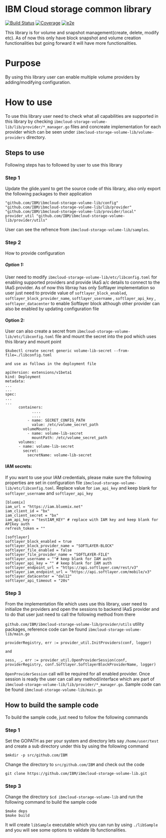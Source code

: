 # IBM Cloud storage common library

[![Build Status](https://travis-ci.com/IBM/ibmcloud-storage-volume-lib.svg?branch=master)](https://travis-ci.com/IBM/ibmcloud-storage-volume-lib)
[![Coverage](https://ibm.github.io/ibmcloud-storage-volume-lib/coverage/master/badge.svg)](https://ibm.github.io/ibmcloud-storage-volume-lib/coverage/master/cover.html)
[![e2e](https://ibm.github.io/ibmcloud-storage-volume-lib/coverage/master/e2e.svg)](https://travis-ci.com/IBM/ibmcloud-storage-volume-lib)

This library is for volume and snapshot management(create, delete, modify etc).
As of now this only have block snapshot and volume creation functionalities but going forward it will have more functionalities.

# Purpose
By using this library user can enable multiple volume providers by adding/modifying configuration.

# How to use
To use this library user need to check what all capabilities are supported in this library by checking `ibmcloud-storage-volume-lib/lib/provider/*_manager.go` files and concreate implementation for each provider which can be seen under `ibmcloud-storage-volume-lib/volume-providers` directory.

## Steps to use
Following steps has to followed by user to use this library
### Step 1
Update the glide.yaml to get the source code of this library, also only export the following packages to their application

```
"github.com/IBM/ibmcloud-storage-volume-lib/config"
"github.com/IBM/ibmcloud-storage-volume-lib/lib/provider"
"github.com/IBM/ibmcloud-storage-volume-lib/provider/local"
provider_util "github.com/IBM/ibmcloud-storage-volume-lib/provider/utils"
```

User can see the refrence from `ibmcloud-storage-volume-lib/samples`.

### Step 2
How to provide configuration
##### Option 1:
User need to modify `ibmcloud-storage-volume-lib/etc/libconfig.toml` for enabling supported providers and provide IAaS a/c details to connect to the IAaS provider.
As of now this librray has only Softlayer implementation so user just need to provide value of `softlayer_block_enabled`,  `softlayer_block_provider_name`, `softlayer_username` , `softlayer_api_key` , `softlayer_datacenter` to enable Softlayer block although other provider can also be enabled by updating configuration file

#### Option 2:
User can also create a secret from  `ibmcloud-storage-volume-lib/etc/libconfig.toml` file and mount the secret into the pod which uses this library and mount point

```
$kubectl create secret generic volume-lib-secret --from-file=./libconfig.toml

and use as follows in the deployment file

apiVersion: extensions/v1beta1
kind: Deployment
metadata:
...
...
spec:
...
...
      containers:
			....
			....
          - name: SECRET_CONFIG_PATH
            value: /etc/volume_secret_path
        volumeMounts:
          - name: volume-lib-secret
            mountPath: /etc/volume_secret_path
      volumes:
      - name: volume-lib-secret
        secret:
          secretName: volume-lib-secret
```
#### IAM secrets:
If you want to use your IAM credentials, please make sure the following properties are set in configuration file `ibmcloud-storage-volume-lib/etc/libconfig.toml`.  Replace value for `iam_api_key` and keep blank for `softlayer_username` and `softlayer_api_key`

```
[bluemix]
iam_url = "https://iam.bluemix.net"
iam_client_id = "bx"
iam_client_secret = "bx"
iam_api_key = "testIAM_KEY" # replace with IAM key and keep blank for APIkey auth
refresh_token = ""

[softlayer]
softlayer_block_enabled = true
softlayer_block_provider_name = "SOFTLAYER-BLOCK"
softlayer_file_enabled = false
softlayer_file_provider_name = "SOFTLAYER-FILE"
softlayer_username = ""# keep blank for IAM auth
softlayer_api_key = "" # keep blank for IAM auth
softlayer_endpoint_url = "https://api.softlayer.com/rest/v3"
softlayer_iam_endpoint_url = "https://api.softlayer.com/mobile/v3"
softlayer_datacenter = "dal12"
softlayer_api_timeout = "20s"

```


### Step 3
From the implementation file which uses use this library, user need to initialize the providers and open the sessions to backend IAaS provider and to do that user just need to call the following method from there

`github.com/IBM/ibmcloud-storage-volume-lib/provider/utils` utility packages, reference code can be found `ibmcloud-storage-volume-lib/main.go`

```
providerRegistry, err := provider_util.InitProviders(conf, logger)

and

sess, _, err := provider_util.OpenProviderSession(conf, providerRegistry, conf.Softlayer.SoftlayerBlockProviderName, logger)
```

`OpenProviderSession` call will be required for all enabled provider.
Once session is ready the user can call any method/interface which are part of `ibmcloud-storage-volume-lib/lib/provider/*_manager.go`. Sample code can be found `ibmcloud-storage-volume-lib/main.go`

## How to build the sample code
To build the sample code, just need to follow the following commands

### Step 1
Set the GOPATH as per your system and directory lets say `/home/user/test` and create a sub directory under this by using the following command

```
$mkdir -p src/github.com/IBM
```

Change the directory to `src/github.com/IBM` and check out the code

```
git clone https://github.com/IBM/ibmcloud-storage-volume-lib.git
```

### Step 3
Change the directory `$cd ibmcloud-storage-volume-lib` and run the following command to build the sample code

```
$make deps
$make build
```

It will create `libSample` executable which you can run by using `./libSample` and you will see some options to validate lib functionalities.
